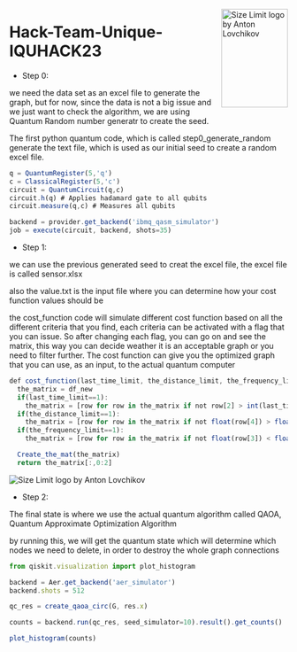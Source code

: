 <img src="https://github.com/mohadesehazari98/Hack-Team-Unique-IQUHACK23/blob/main/duck_logo.svg" align="right"
     alt="Size Limit logo by Anton Lovchikov" width="120" height="178">

# Hack-Team-Unique-IQUHACK23 

* Step 0:

we need the data set as an excel file to generate the graph, but for now, since the data is not a big issue and we just want to check the algorithm, we are using Quantum Random number generatr to create the seed. 

The first python quantum code, which is called step0_generate_random generate the text file, which is used as our initial seed to create a random excel file.

```js
q = QuantumRegister(5,'q')
c = ClassicalRegister(5,'c')
circuit = QuantumCircuit(q,c)
circuit.h(q) # Applies hadamard gate to all qubits
circuit.measure(q,c) # Measures all qubits 

backend = provider.get_backend('ibmq_qasm_simulator')
job = execute(circuit, backend, shots=35)
```

* Step 1:

we can use the previous generated seed to creat the excel file, the excel file is called sensor.xlsx

also the value.txt is the input file where you can determine how your cost function values should be

the cost_function code will simulate different cost function based on all the different criteria that you find, each criteria can be activated with a flag that you can issue. So after changing each flag, you can go on and see the matrix, this way you can decide weather it is an acceptable graph or you need to filter further.
The cost function can give you the optimized graph that you can use, as an input, to the actual quantum computer

```js
def cost_function(last_time_limit, the_distance_limit, the_frequency_limit, df_new):
  the_matrix = df_new
  if(last_time_limit==1):
    the_matrix = [row for row in the_matrix if not row[2] > int(last_time_limit_value)]
  if(the_distance_limit==1):
    the_matrix = [row for row in the_matrix if not float(row[4]) > float(the_distance_limit_value)]
  if(the_frequency_limit==1):
    the_matrix = [row for row in the_matrix if not float(row[3]) < float(the_frequency_limit_value)]

  Create_the_mat(the_matrix)  
  return the_matrix[:,0:2]
```

<img src="https://github.com/mohadesehazari98/Hack-Team-Unique-IQUHACK23/blob/main/graph.png" align="center"
     alt="Size Limit logo by Anton Lovchikov">
* Step 2:

The final state is where we use the actual quantum algorithm called QAOA, Quantum Approximate Optimization Algorithm

by running this, we will get the quantum state which will determine which nodes we need to delete, in order to destroy the whole graph connections

```js
from qiskit.visualization import plot_histogram

backend = Aer.get_backend('aer_simulator')
backend.shots = 512

qc_res = create_qaoa_circ(G, res.x)

counts = backend.run(qc_res, seed_simulator=10).result().get_counts()

plot_histogram(counts)
```



